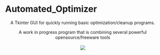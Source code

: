 # Automated_Optimizer
<center>
A Tkinter GUI for quickly running basic optimization/cleanup programs.

A work in progress program that is combining several powerful opensource/freeware tools<br></br>
<img src='http://s16.postimg.org/gxucqw6k5/Untitled.png'>
</center>

